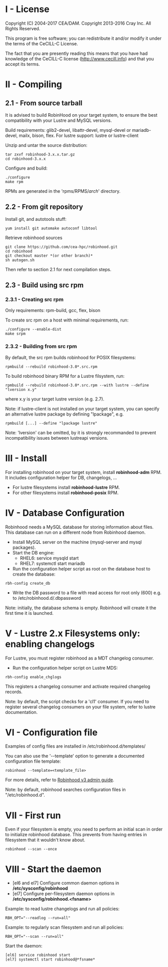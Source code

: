 I - License
===========

Copyright (C) 2004-2017 CEA/DAM.
Copyright 2013-2016 Cray Inc. All Rights Reserved.

This program is free software; you can redistribute it and/or modify
it under the terms of the CeCILL-C License.

The fact that you are presently reading this means that you have had
knowledge of the CeCILL-C license (http://www.cecill.info) and that you
accept its terms.

II - Compiling
==============

2.1 - From source tarball
-------------------------

It is advised to build RobinHood on your target system, to ensure the best
compatibility with your Lustre and MySQL versions.

Build requirements: glib2-devel, libattr-devel, mysql-devel or mariadb-devel,
mailx, bison, flex.
For lustre support: lustre or lustre-client

Unzip and untar the source distribution:
```
tar zxvf robinhood-3.x.x.tar.gz
cd robinhood-3.x.x
```

Configure and build:
```
./configure
make rpm
```

RPMs are generated in the 'rpms/RPMS/*arch*' directory.

2.2 - From git repository
-------------------------

Install git, and autotools stuff:
```
yum install git automake autoconf libtool
```

Retrieve robinhood sources
```
git clone https://github.com/cea-hpc/robinhood.git
cd robinhood
git checkout master *(or other branch)*
sh autogen.sh
```

Then refer to section 2.1 for next compilation steps.

2.3 - Build using src rpm
---------------------------

### 2.3.1 - Creating src rpm
Only requirements: rpm-build, gcc, flex, bison

To create src rpm on a host with minimal requirements, run:
```
./configure --enable-dist
make srpm
```

### 2.3.2 - Building from src rpm
By default, the src rpm builds robinhood for POSIX filesystems:
```
rpmbuild --rebuild robinhood-3.0*.src.rpm
```

To build robinhood binary RPM for a Lustre filsystem, run:
```
rpmbuild --rebuild robinhood-3.0*.src.rpm --with lustre --define "lversion x.y"
```

where x.y is your target lustre version (e.g. 2.7).

Note: if lustre-client is not installed on your target system, you can specify
an alternative lustre package by defining "lpackage", e.g.
```
rpmbuild [...] --define "lpackage lustre"
```

Note: 'lversion' can be omitted, by it is strongly recommanded to prevent
incompatibility issues between lustreapi versions.

III - Install
=============

For installing robinhood on your target system, install **robinhood-adm** RPM.
It includes configuration helper for DB, changelogs, ...

* For lustre filesystems install **robinhood-lustre** RPM.
* For other filesystems install **robinhood-posix** RPM.

IV - Database Configuration
===========================

Robinhood needs a MySQL database for storing information about files.
This database can run on a different node from Robinhood daemon.

* Install MySQL server on the machine (mysql-server and mysql packages).
* Start the DB engine:
    * RHEL6: service mysqld start
    * RHEL7: systemctl start mariadb
* Run the configuration helper script as root on the database host to create
the database:
```
rbh-config create_db
```

* Write the DB password to a file with read access for root only (600)
  e.g. to /etc/robinhood.d/.dbpassword

Note: initially, the database schema is empty. Robinhood will create it the first time it is launched.

V - Lustre 2.x Filesystems only: enabling changelogs
====================================================
For Lustre, you must register robinhood as a MDT changelog consumer.

* Run the configuration helper script on Lustre MDS:
```
rbh-config enable_chglogs
```

  This registers a changelog consumer and activate required changelog records.

Note: by default, the script checks for a 'cl1' consumer.
If you need to register several changelog consumers on your file system,
refer to lustre documentation.

VI - Configuration file
=======================
Examples of config files are installed in /etc/robinhood.d/templates/

You can also use the '--template' option to generate a documented configuration file template:
```
robinhood --template=<template_file>
```

For more details, refer to [Robinhood v3 admin guide](https://github.com/cea-hpc/robinhood/wiki/robinhood_v3_admin_doc).

Note: by default, robinhood searches configuration files in "/etc/robinhood.d".

VII - First run
===============

Even if your filesystem is empty, you need to perform an initial scan in order to initialize robinhood database.
This prevents from having entries in filesystem that it wouldn't know about.
```
robinhood --scan --once
```

VIII - Start the daemon
=======================
* [el6 and el7] Configure common daemon options in **/etc/sysconfig/robinhood**
* [el7] Configure per-filesystem daemon options in **/etc/sysconfig/robinhood.\<fsname\>**

Example: to read lustre changelogs and run all policies:
```
RBH_OPT="--readlog --run=all"
```

Example: to regularly scan filesystem and run all policies:
```
RBH_OPT="--scan --run=all"
```

Start the daemon:
```
[el6] service robinhood start
[el7] systemctl start robinhood@*fsname*
```
